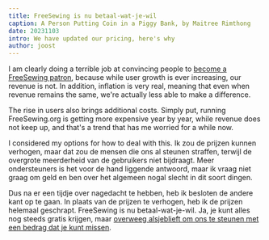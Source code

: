 ```yaml
---
title: FreeSewing is nu betaal-wat-je-wil
caption: A Person Putting Coin in a Piggy Bank, by Maitree Rimthong
date: 20231103
intro: We have updated our pricing, here's why
author: joost
---
```


I am clearly doing a terrible job at convincing people to [become a FreeSewing patron](/patrons/join), because while user growth is ever increasing, our revenue is not. In addition, inflation is very real, meaning that even when revenue remains the same, we're actually less able to make a difference.

The rise in users also brings additional costs. Simply put, running FreeSewing.org is getting more expensive year by year, while revenue does not keep up, and that's a trend that has me worried for a while now.

I considered my options for how to deal with this. Ik zou de prijzen kunnen verhogen, maar dat zou de mensen die ons al steunen straffen, terwijl de overgrote meerderheid van de gebruikers niet bijdraagt.
Meer ondersteuners is het voor de hand liggende antwoord, maar ik vraag niet graag om geld en ben over het algemeen nogal slecht in dit soort dingen.

Dus na er een tijdje over nagedacht te hebben, heb ik besloten de andere kant op te gaan. In plaats van de prijzen te verhogen, heb ik de prijzen helemaal geschrapt. FreeSewing is nu betaal-wat-je-wil. Ja, je kunt alles nog steeds gratis krijgen, maar [overweeg alsjeblieft om ons te steunen met een bedrag dat je kunt missen](/patrons/join).
